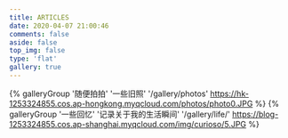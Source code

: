 ```yaml
---
title: ARTICLES
date: 2020-04-07 21:00:46
comments: false
aside: false
top_img: false
type: 'flat'
gallery: true
---
```

<div class="gallery-group-main">

{% galleryGroup '随便拍拍' '一些旧照' '/gallery/photos' https://hk-1253324855.cos.ap-hongkong.myqcloud.com/photos/photo0.JPG %}
{% galleryGroup '一些回忆' '记录关于我的生活瞬间' '/gallery/life/' https://blog-1253324855.cos.ap-shanghai.myqcloud.com/img/curioso/5.JPG  %}
</div>